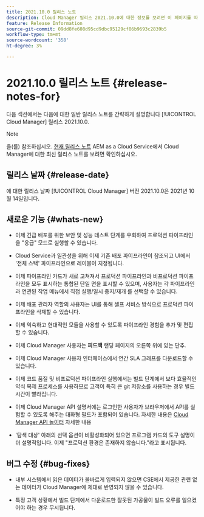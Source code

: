 ```yaml
---
title: 2021.10.0 릴리스 노트
description: Cloud Manager 릴리스 2021.10.0에 대한 정보를 보려면 이 페이지를 따르십시오
feature: Release Information
source-git-commit: 09dd8fe608d95cd9dbc95129cf86b9693c2839b5
workflow-type: tm+mt
source-wordcount: '358'
ht-degree: 3%

---
```


# 2021.10.0 릴리스 노트 {#release-notes-for}

다음 섹션에서는 다음에 대한 일반 릴리스 노트를 간략하게 설명합니다 [!UICONTROL Cloud Manager] 릴리스 2021.10.0.

>[!NOTE]
>을(를) 참조하십시오. [현재 릴리스 노트](https://experienceleague.adobe.com/docs/experience-manager-cloud-service/onboarding/getting-access/release-notes-cloud-manager/release-notes-cm-current.html?lang=en#getting-access) AEM as a Cloud Service에서 Cloud Manager에 대한 최신 릴리스 노트를 보려면 확인하십시오.

## 릴리스 날짜 {#release-date}

에 대한 릴리스 날짜 [!UICONTROL Cloud Manager] 버전 2021.10.0은 2021년 10월 14일입니다.

## 새로운 기능 {#whats-new}

* 이제 긴급 배포를 위한 보안 및 성능 테스트 단계를 우회하여 프로덕션 파이프라인을 &quot;응급&quot; 모드로 실행할 수 있습니다.

* Cloud Service과 일관성을 위해 이제 기존 배포 파이프라인이 참조되고 UI에서 &#39;전체 스택&#39; 파이프라인으로 레이블이 지정됩니다.

* 이제 파이프라인 카드가 새로 고쳐져서 프로덕션 파이프라인과 비프로덕션 파이프라인을 모두 표시하는 통합된 단일 면을 표시할 수 있으며, 사용자는 각 파이프라인과 연관된 작업 메뉴에서 직접 실행/일시 중지/재개 를 선택할 수 있습니다.

* 이제 배포 관리자 역할의 사용자는 UI를 통해 셀프 서비스 방식으로 프로덕션 파이프라인을 삭제할 수 있습니다.

* 이제 익숙하고 현대적인 모듈을 사용할 수 있도록 파이프라인 경험을 추가 및 편집할 수 있습니다.

* 이제 Cloud Manager 사용자는 **피드백** 랜딩 페이지의 오른쪽 위에 있는 단추.

* 이제 Cloud Manager 사용자 인터페이스에서 연간 SLA 그래프를 다운로드할 수 있습니다.

* 이제 코드 품질 및 비프로덕션 파이프라인 실행에서는 빌드 단계에서 보다 효율적인 약식 복제 프로세스를 사용하므로 고객이 특히 큰 git 저장소를 사용하는 경우 빌드 시간이 빨라집니다.

* 이제 Cloud Manager API 설명서에는 로그인한 사용자가 브라우저에서 API를 실험할 수 있도록 해주는 대화형 필드가 포함되어 있습니다. 자세한 내용은 [Cloud Manager API 놀이터](https://www.adobe.io/experience-cloud/cloud-manager/reference/playground/) 자세한 내용

* &#39;탐색 대상&#39; 아래의 선택 옵션이 비활성화되어 있으면 프로그램 카드의 도구 설명이 더 설명적입니다. 이제 &quot;프로덕션 환경은 존재하지 않습니다.&quot;라고 표시됩니다.


## 버그 수정 {#bug-fixes}

* 내부 시스템에서 읽은 데이터가 올바르게 입력되지 않으면 CSE에서 제공한 관련 없는 데이터가 Cloud Manager에 제대로 반영되지 않을 수 있습니다.

* 특정 고객 상황에서 빌드 단계에서 다운로드한 잘못된 가공물이 빌드 오류를 일으켰어야 하는 경우 무시됩니다.
